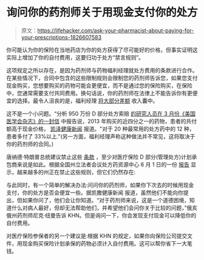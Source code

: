 # 询问你的药剂师关于用现金支付你的处方

> 原文：<https://lifehacker.com/ask-your-pharmacist-about-paying-for-your-prescriptions-1826607583>

你可能认为你的保险在当地药店为你的处方获得了尽可能好的价格，但事实证明这实际上增加了你的自付费用，这要归功于处方“禁言规则”。



这项规定之所以存在，是因为药剂师与药物福利经理就处方费用的条款进行合作。在某些情况下，合同中包含的这些限制规则会限制您的药剂师告诉您，如果您支付现金购买，您想要购买的药物可能会更便宜，而不是通过您的保险购买，在保险中，您通常需要支付共同费用。换句话说，你的药剂师在法律上不能告诉你有更便宜的选择。最令人沮丧的是，福利经理 [将大部分差额](https://www.nytimes.com/2018/02/24/us/politics/pharmacy-benefit-managers-gag-clauses.html) 收入囊中。

这不是一个小问题。“分析 950 万份 D 部分处方索赔 [的研究人员在 3 月份《美国医学会杂志》的一封信](https://jamanetwork.com/journals/jama/article-abstract/2674655) 中报告说，2013 年购买的近四分之一的药物，患者的共付额高于现金价格， [凯泽健康新闻](https://khn.org/news/to-lower-medicare-drug-costs-and-get-around-gag-orders-at-pharmacy-just-ask-for-the-cash-price/) 报道。"对于 20 种最常用的处方药中的 12 种，患者多付了 33%以上."(另一方面，福利经理声称这种做法并不常见，这将取决于你的药剂师的合同。)

唐纳德·特朗普总统建议禁止这些 [条款](https://www.hhs.gov/sites/default/files/AmericanPatientsFirst.pdf) ，至少对医疗保险 D 部分(管理处方)计划承包商来说是如此。根据全国州立法者会议处方药资源中心 6 月 1 日的一份 [报告](http://www.ncsl.org/Portals/1/Documents/Health/Pharmacist_Gag_clauses-2018-14523.pdf) 显示，越来越多的州正在禁止这些规则，但它们仍然存在:

与此同时，有一个简单的解决办法:问问你的药剂师，如果你下次去的时候用现金支付，你的处方是否会便宜一些。据凯撒健康新闻 报道，虽然他们不能向你提出，但如果你问了，他们会让你知道。“对于药剂师来说，这是一个道德困境，知道什么对病人最好，但却无法帮助他们，并希望他们会问你关于比较的问题，”俄亥俄州药剂师尼克·纽曼告诉 KHN。但是询问一下，你会发现支付现金可以降低你的自付费用。

对医疗保险参保者的另一个建议是:根据 KHN 的规定，如果你向保险公司提交文件，用现金购买保险计划承保的药物必须计入自付费用。这可以帮你省下一大笔钱。